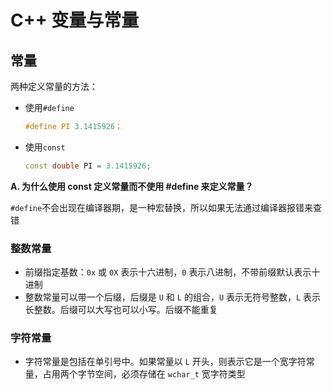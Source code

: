 # C++ 变量与常量

## 常量

两种定义常量的方法：

+ 使用`#define`

  ```C++
  #define PI 3.1415926；
  ```

+ 使用`const`

  ```C++
  const double PI = 3.1415926;
  ```



**A. 为什么使用 const 定义常量而不使用 #define 来定义常量？**

`#define`不会出现在编译器期，是一种宏替换，所以如果无法通过编译器报错来查错



### 整数常量

+ 前缀指定基数：`0x` 或 `0X` 表示十六进制，`0` 表示八进制，不带前缀默认表示十进制
+ 整数常量可以带一个后缀，后缀是 `U` 和 `L` 的组合，`U` 表示无符号整数，`L` 表示长整数。后缀可以大写也可以小写。后缀不能重复



### 字符常量

+ 字符常量是包括在单引号中。如果常量以 `L` 开头，则表示它是一个宽字符常量，占用两个字节空间，必须存储在 `wchar_t` 宽字符类型







